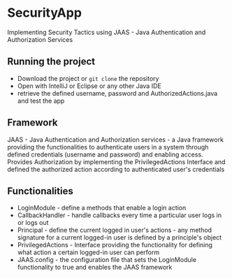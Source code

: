# SecurityApp
Implementing Security Tactics using JAAS - Java Authentication and Authorization Services

## Running the project 
- Download the project or ```git clone``` the repository
- Open with IntelliJ or Eclipse or any other Java IDE
- retrieve the defined username, password and AuthorizedActions.java and test the app 

## Framework 
JAAS - Java Authentication and Authorization services - a Java framework providing the functionalities to authenticate users in a system through defined credentials (username and password) and enabling access. Provides Authorization by implementing the PrivilegedActions Interface and defined the authorized action according to authenticated user's credentials 

## Functionalities 
- LoginModule - define a methods that enable a login action 
- CallbackHandler - handle callbacks every time a particular user logs in or logs out
- Principal - define the current logged in user's actions - any method signature for a current logged-in user is defined by a principle's object
- PrivilegedActions - Interface providing the functionality for defining what action a certain logged-in user can perform 
- JAAS.config - the configuration file that sets the LoginModule functionality to true and enables the JAAS framework 


